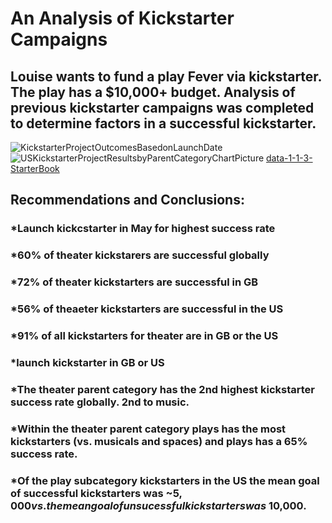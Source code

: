 # An Analysis of Kickstarter Campaigns
## Louise wants to fund a play Fever via kickstarter.  The play has a $10,000+ budget.  Analysis of previous kickstarter campaigns was completed to determine factors in a successful kickstarter.
![KickstarterProjectOutcomesBasedonLaunchDate](path/to/image_name.png)
![USKickstarterProjectResultsbyParentCategoryChartPicture](path/to/image_name.png)
[data-1-1-3-StarterBook](path/to/filename.xlxs)
## Recommendations and Conclusions:
### *Launch kickcstarter in May for highest success rate
### *60% of theater kickstarers are successful globally
### *72% of theater kickstarters are successful in GB
### *56% of theaeter kickstarters are successful in the US
### *91% of all kickstarters for theater are in GB or the US
### *launch kickstarter in GB or US
### *The theater parent category has the 2nd highest kickstarter success rate globally.  2nd to music.
### *Within the theater parent category plays has the most kickstarters (vs. musicals and spaces) and plays has a 65% success rate.
### *Of the play subcategory kickstarters in the US the mean goal of successful kickstarters was ~$5,000 vs. the mean goal of unsucessful kickstarters was ~$10,000.
